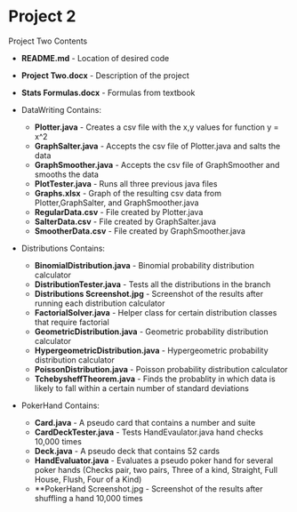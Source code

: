 # Project 2
Project Two Contents

  - **README.md** - Location of desired code
  - **Project Two.docx** - Description of the project
  - **Stats Formulas.docx** - Formulas from textbook

 - DataWriting
      Contains:
    - **Plotter.java** - Creates a csv file with the x,y values for function y = x^2
    - **GraphSalter.java** - Accepts the csv file of Plotter.java and salts the data
    - **GraphSmoother.java** - Accepts the csv file of GraphSmoother and smooths the data
    - **PlotTester.java** - Runs all three previous java files
    - **Graphs.xlsx** - Graph of the resulting csv data from Plotter,GraphSalter, and GraphSmoother.java
    - **RegularData.csv** - File created by Plotter.java
    - **SalterData.csv** - File created by GraphSalter.java
    - **SmootherData.csv** - File created by GraphSmoother.java
 - Distributions
      Contains:
    - **BinomialDistribution.java** - Binomial probability distribution calculator
    - **DistributionTester.java** - Tests all the distributions in the branch
    - **Distributions Screenshot.jpg** - Screenshot of the results after running each distribution calculator
    - **FactorialSolver.java** - Helper class for certain distribution classes that require factorial
    - **GeometricDistribution.java** - Geometric probability distribution calculator
    - **HypergeometricDistribution.java** - Hypergeometric probability distribution calculator
    - **PoissonDistribution.java** - Poisson probability distribution calculator
    - **TchebysheffTheorem.java** - Finds the probablity in which data is likely to fall within a 
                                certain number of standard deviations
                                
 - PokerHand
      Contains:
    - **Card.java** - A pseudo card that contains a number and suite
    - **CardDeckTester.java** - Tests HandEvaulator.java hand checks 10,000 times
    - **Deck.java** - A pseudo deck that contains 52 cards
    - **HandEvaluator.java** - Evaluates a pseudo poker hand for several poker hands 
                           (Checks pair, two pairs, Three of a kind, Straight, Full House, Flush, Four of a Kind)
    - **PokerHand Screenshot.jpg - Screenshot of the results after shuffling a hand 10,000 times
